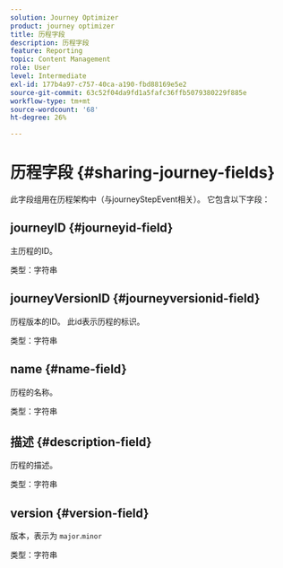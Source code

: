 ```yaml
---
solution: Journey Optimizer
product: journey optimizer
title: 历程字段
description: 历程字段
feature: Reporting
topic: Content Management
role: User
level: Intermediate
exl-id: 177b4a97-c757-40ca-a190-fbd88169e5e2
source-git-commit: 63c52f04da9fd1a5fafc36ffb5079380229f885e
workflow-type: tm+mt
source-wordcount: '68'
ht-degree: 26%

---
```


# 历程字段 {#sharing-journey-fields}

此字段组用在历程架构中（与journeyStepEvent相关）。 它包含以下字段：

## journeyID {#journeyid-field}

主历程的ID。

类型：字符串

## journeyVersionID {#journeyversionid-field}

历程版本的ID。 此id表示历程的标识。

类型：字符串

## name {#name-field}

历程的名称。

类型：字符串

## 描述 {#description-field}

历程的描述。

类型：字符串

## version {#version-field}

版本，表示为 `major`.`minor`

类型：字符串

